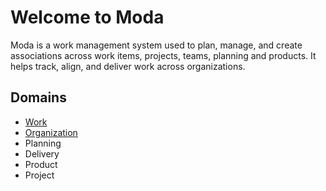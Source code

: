 # Welcome to Moda
Moda is a work management system used to plan, manage, and create associations across work items, projects, teams, planning and products.  It helps track, align, and deliver work across organizations.

## Domains
- [Work](work.md)
- [Organization](organization.md)
- Planning
- Delivery
- Product
- Project